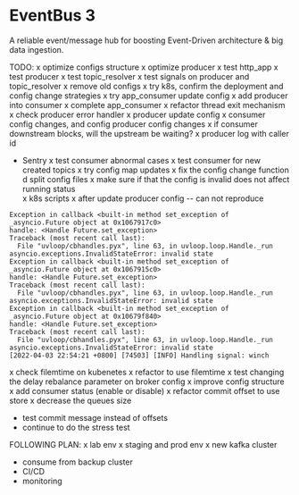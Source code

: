 # EventBus 3
A reliable event/message hub for boosting Event-Driven architecture &amp; big data ingestion.

TODO:
x optimize configs structure
x optimize producer
x test http_app
x test producer
x test topic_resolver
x test signals on producer and topic_resolver 
x remove old configs
x try k8s, confirm the deployment and config change strategies
x try app_consumer update config
x add producer into consumer 
x complete app_consumer
x refactor thread exit mechanism
x check producer error handler
x producer update config 
x consumer config changes, and config producer config changes
x if consumer downstream blocks, will the upstream be waiting? 
x producer log with caller id
- Sentry
x test consumer abnormal cases
x test consumer for new created topics
x try config map updates
x fix the config change function
  d split config files
  x make sure if that the config is invalid does not affect running status    
x k8s scripts
x after update producer config -- can not reproduce
```shell
Exception in callback <built-in method set_exception of _asyncio.Future object at 0x1067917c0>
handle: <Handle Future.set_exception>
Traceback (most recent call last):
  File "uvloop/cbhandles.pyx", line 63, in uvloop.loop.Handle._run
asyncio.exceptions.InvalidStateError: invalid state
Exception in callback <built-in method set_exception of _asyncio.Future object at 0x1067915c0>
handle: <Handle Future.set_exception>
Traceback (most recent call last):
  File "uvloop/cbhandles.pyx", line 63, in uvloop.loop.Handle._run
asyncio.exceptions.InvalidStateError: invalid state
Exception in callback <built-in method set_exception of _asyncio.Future object at 0x10679f840>
handle: <Handle Future.set_exception>
Traceback (most recent call last):
  File "uvloop/cbhandles.pyx", line 63, in uvloop.loop.Handle._run
asyncio.exceptions.InvalidStateError: invalid state
[2022-04-03 22:54:21 +0800] [74503] [INFO] Handling signal: winch
```
x check filemtime on kubenetes 
x refactor to use filemtime
x test changing the delay rebalance parameter on broker config
x improve config structure
x add consumer status (enable or disable)
x refactor commit offset to use store
x decrease the queues size
- test commit message instead of offsets
- continue to do the stress test

FOLLOWING PLAN:
x lab env
x staging and prod env
x new kafka cluster
- consume from backup cluster
- CI/CD
- monitoring